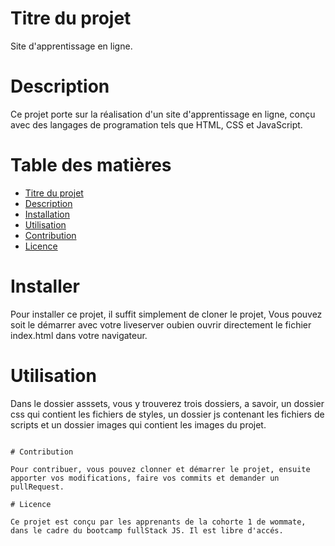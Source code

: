 # Titre du projet

Site d'apprentissage en ligne.

# Description
Ce projet porte sur la réalisation d'un site d'apprentissage en ligne, conçu avec des langages de programation tels que HTML, CSS et JavaScript.
# Table des matières
  - [Titre du projet](#Titreduprojet)
  - [Description](#Description)
  - [Installation](#Installation)
  - [Utilisation](#Utilisation)
  - [Contribution](#Contribution)
  - [Licence](#Licence)
  
# Installer

Pour installer ce projet, il suffit simplement de cloner le projet, Vous pouvez soit le démarrer avec votre liveserver oubien ouvrir directement le fichier index.html dans votre navigateur.

# Utilisation
Dans le dossier asssets, vous y trouverez trois dossiers, a savoir, un dossier css qui contient les fichiers de styles, un dossier js contenant les fichiers de scripts et un dossier images qui contient les images du projet.
```

# Contribution

Pour contribuer, vous pouvez clonner et démarrer le projet, ensuite apporter vos modifications, faire vos commits et demander un pullRequest.

# Licence

Ce projet est conçu par les apprenants de la cohorte 1 de wommate, dans le cadre du bootcamp fullStack JS. Il est libre d'accés.
